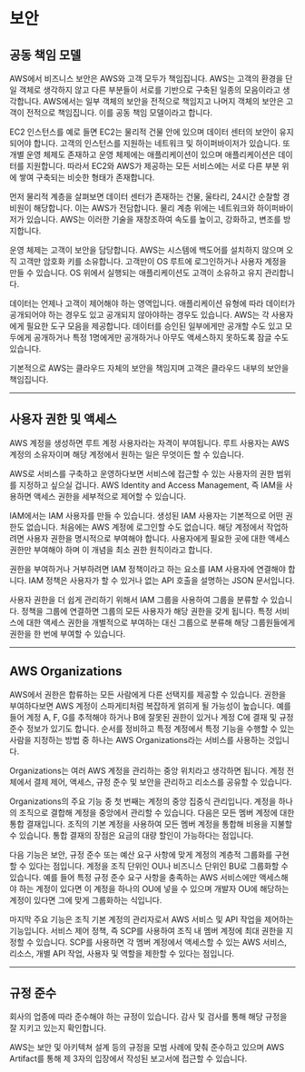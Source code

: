 # 보안

## 공동 책임 모델

AWS에서 비즈니스 보안은 AWS와 고객 모두가 책임집니다. AWS는 고객의 환경을 단일 객체로 생각하지 않고 다른 부분들이 서로를 기반으로 구축된 일종의 모음이라고 생각합니다. AWS에서는 일부 객체의 보안을 전적으로 책임지고 나머지 객체의 보안은 고객이 전적으로 책임집니다. 이를 공동 책임 모델이라고 합니다.

EC2 인스턴스를 예로 들면 EC2는 물리적 건물 안에 있으며 데이터 센터의 보안이 유지되어야 합니다. 고객의 인스턴스를 지원하는 네트워크 및 하이퍼바이저가 있습니다. 또 개별 운영 체제도 존재하고 운영 체제에는 애플리케이션이 있으며 애플리케이션은 데이터를 지원합니다. 따라서 EC2와 AWS가 제공하는 모든 서비스에는 서로 다른 부분 위에 쌓여 구축되는 비슷한 형태가 존재합니다.

먼저 물리적 계층을 살펴보면 데이터 센터가 존재하는 건물, 울타리, 24시간 순찰할 경비원이 해당합니다. 이는 AWS가 전담합니다. 물리 계층 위에는 네트워크와 하이퍼바이저가 있습니다. AWS는 이러한 기술을 재창조하여 속도를 높이고, 강화하고, 변조를 방지합니다.

운영 체제는 고객이 보안을 담당합니다. AWS는 시스템에 백도어를 설치하지 않으며 오직 고객만 암호화 키를 소유합니다. 고객만이 OS 루트에 로그인하거나 사용자 계정을 만들 수 있습니다. OS 위에서 실행되는 애플리케이션도 고객이 소유하고 유지 관리합니다.

데이터는 언제나 고객이 제어해야 하는 영역입니다. 애플리케이션 유형에 따라 데이터가 공개되어야 하는 경우도 있고 공개되지 않아야하는 경우도 있습니다. AWS는 각 사용자에게 필요한 도구 모음을 제공합니다. 데이터를 승인된 일부에게만 공개할 수도 있고 모두에게 공개하거나 특정 1명에게만 공개하거나 아무도 액세스하지 못하도록 잠글 수도 있습니다.

기본적으로 AWS는 클라우드 자체의 보안을 책임지며 고객은 클라우드 내부의 보안을 책임집니다.

---

## 사용자 권한 및 액세스

AWS 계정을 생성하면 루트 계정 사용자라는 자격이 부여됩니다. 루트 사용자는 AWS 계정의 소유자이며 해당 계정에서 원하는 일은 무엇이든 할 수 있습니다.

AWS로 서비스를 구축하고 운영하다보면 서비스에 접근할 수 있는 사용자의 권한 범위를 지정하고 싶으실 겁니다. AWS Identity and Access Management, 즉 IAM을 사용하면 액세스 권한을 세부적으로 제어할 수 있습니다.

IAM에서는 IAM 사용자를 만들 수 있습니다. 생성된 IAM 사용자는 기본적으로 어떤 권한도 없습니다. 처음에는 AWS 계정에 로그인할 수도 없습니다. 해당 계정에서 작업하려면 사용자 권한을 명시적으로 부여해야 합니다. 사용자에게 필요한 곳에 대한 액세스 권한만 부여해야 하며 이 개념을 최소 권한 원칙이라고 합니다.

권한을 부여하거나 거부하려면 IAM 정책이라고 하는 요소를 IAM 사용자에 연결해야 합니다. IAM 정책은 사용자가 할 수 있거나 없는 API 호출을 설명하는 JSON 문서입니다.

사용자 권한을 더 쉽게 관리하기 위해서 IAM 그룹을 사용하여 그룹을 분류할 수 있습니다. 정책을 그룹에 연결하면 그룹의 모든 사용자가 해당 권한을 갖게 됩니다. 특정 서비스에 대한 액세스 권한을 개별적으로 부여하는 대신 그룹으로 분류해 해당 그룹원들에게 권한을 한 번에 부여할 수 있습니다.

---

## AWS Organizations

AWS에서 권한은 합류하는 모든 사람에게 다른 선택지를 제공할 수 있습니다. 권한을 부여하다보면 AWS 계정이 스파게티처럼 복잡하게 얽히게 될 가능성이 높습니다. 예를 들어 계정 A, F, G를 추적해야 하거나 B에 잘못된 권한이 있거나 계정 C에 결재 및 규정 준수 정보가 있기도 합니다. 순서를 정비하고 특정 계정에서 특정 기능을 수행할 수 있는 사람을 지정하는 방법 중 하나는 AWS Organizations라는 서비스를 사용하는 것입니다.

Organizations는 여러 AWS 계정을 관리하는 중앙 위치라고 생각하면 됩니다. 계정 전체에서 결제 제어, 액세스, 규정 준수 및 보안을 관리하고 리소스를 공유할 수 있습니다.

Organizations의 주요 기능 중 첫 번째는 계정의 중앙 집중식 관리입니다. 계정을 하나의 조직으로 결합해 계정을 중앙에서 관리할 수 있습니다. 다음은 모든 멤버 계정에 대한 통합 결재입니다. 조직의 기본 계정을 사용하여 모든 멤버 계정을 통합해 비용을 지불할 수 있습니다. 통합 결재의 장점은 요금의 대량 할인이 가능하다는 점입니다.

다음 기능은 보안, 규정 준수 또는 예산 요구 사항에 맞게 계정의 계층적 그룹화를 구현할 수 있다는 점입니다. 계정을 조직 단위인 OU나 비즈니스 단위인 BU로 그룹화할 수 있습니다. 예를 들어 특정 규정 준수 요구 사항을 충족하는 AWS 서비스에만 액세스해야 하는 계정이 있다면 이 계정을 하나의 OU에 넣을 수 있으며 개발자 OU에 해당하는 계정이 있다면 그에 맞게 그룹화하는 식입니다.

마지막 주요 기능은 조직 기본 계정의 관리자로서 AWS 서비스 및 API 작업을 제어하는 기능입니다. 서비스 제어 정책, 즉 SCP를 사용하여 조직 내 멤버 계정에 최대 권한을 지정할 수 있습니다. SCP를 사용하면 각 멤버 계정에서 액세스할 수 있는 AWS 서비스, 리소스, 개별 API 작업, 사용자 및 역할을 제한할 수 있다는 점입니다.

---

## 규정 준수

회사의 업종에 따라 준수해야 하는 규정이 있습니다. 감사 및 검사를 통해 해당 규정을 잘 지키고 있는지 확인합니다.

AWS는 보안 및 아키텍쳐 설계 등의 규정을 모범 사례에 맞춰 준수하고 있으며 AWS Artifact를 통해 제 3자의 입장에서 작성된 보고서에 접근할 수 있습니다.
